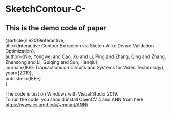 # SketchContour-C-

This is the demo code of paper
---

@article{nie2019interactive,<br>
  title={Interactive Contour Extraction via Sketch-Alike Dense-Validation Optimization},<br>
  author={Nie, Yongwei and Cao, Xu and Li, Ping and Zhang, Qing and Zhang, Zhensong and Li, Guiqing and Sun, Hanqiu},<br>
  journal={IEEE Transactions on Circuits and Systems for Video Technology},<br>
  year={2019},<br>
  publisher={IEEE}<br>
}<br>



The code is test on Windows with Visual Studio 2019.<br>
To run the code, you should install OpenCV 4 and ANN from here https://www.cs.umd.edu/~mount/ANN/<br>

